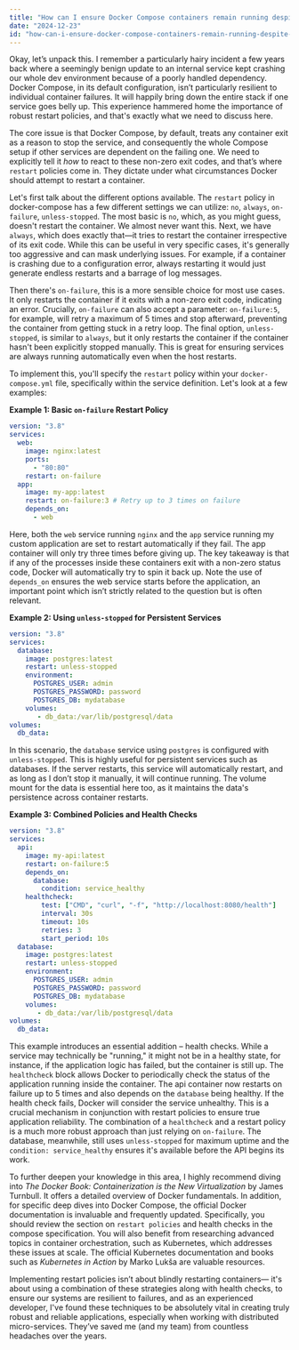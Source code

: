 ```yaml
---
title: "How can I ensure Docker Compose containers remain running despite command failures?"
date: "2024-12-23"
id: "how-can-i-ensure-docker-compose-containers-remain-running-despite-command-failures"
---
```


Okay, let’s unpack this. I remember a particularly hairy incident a few years back where a seemingly benign update to an internal service kept crashing our whole dev environment because of a poorly handled dependency. Docker Compose, in its default configuration, isn’t particularly resilient to individual container failures. It will happily bring down the entire stack if one service goes belly up. This experience hammered home the importance of robust restart policies, and that's exactly what we need to discuss here.

The core issue is that Docker Compose, by default, treats any container exit as a reason to stop the service, and consequently the whole Compose setup if other services are dependent on the failing one. We need to explicitly tell it *how* to react to these non-zero exit codes, and that’s where `restart` policies come in. They dictate under what circumstances Docker should attempt to restart a container.

Let's first talk about the different options available. The `restart` policy in docker-compose has a few different settings we can utilize: `no`, `always`, `on-failure`, `unless-stopped`. The most basic is `no`, which, as you might guess, doesn't restart the container. We almost never want this. Next, we have `always`, which does exactly that—it tries to restart the container irrespective of its exit code. While this can be useful in very specific cases, it's generally too aggressive and can mask underlying issues. For example, if a container is crashing due to a configuration error, always restarting it would just generate endless restarts and a barrage of log messages.

Then there's `on-failure`, this is a more sensible choice for most use cases. It only restarts the container if it exits with a non-zero exit code, indicating an error. Crucially, `on-failure` can also accept a parameter: `on-failure:5`, for example, will retry a maximum of 5 times and stop afterward, preventing the container from getting stuck in a retry loop. The final option, `unless-stopped`, is similar to `always`, but it only restarts the container if the container hasn't been explicitly stopped manually. This is great for ensuring services are always running automatically even when the host restarts.

To implement this, you'll specify the `restart` policy within your `docker-compose.yml` file, specifically within the service definition. Let's look at a few examples:

**Example 1: Basic `on-failure` Restart Policy**

```yaml
version: "3.8"
services:
  web:
    image: nginx:latest
    ports:
      - "80:80"
    restart: on-failure
  app:
    image: my-app:latest
    restart: on-failure:3 # Retry up to 3 times on failure
    depends_on:
      - web
```

Here, both the `web` service running `nginx` and the `app` service running my custom application are set to restart automatically if they fail. The app container will only try three times before giving up. The key takeaway is that if any of the processes inside these containers exit with a non-zero status code, Docker will automatically try to spin it back up. Note the use of `depends_on` ensures the web service starts before the application, an important point which isn’t strictly related to the question but is often relevant.

**Example 2: Using `unless-stopped` for Persistent Services**

```yaml
version: "3.8"
services:
  database:
    image: postgres:latest
    restart: unless-stopped
    environment:
      POSTGRES_USER: admin
      POSTGRES_PASSWORD: password
      POSTGRES_DB: mydatabase
    volumes:
       - db_data:/var/lib/postgresql/data
volumes:
  db_data:
```

In this scenario, the `database` service using `postgres` is configured with `unless-stopped`. This is highly useful for persistent services such as databases. If the server restarts, this service will automatically restart, and as long as I don’t stop it manually, it will continue running. The volume mount for the data is essential here too, as it maintains the data's persistence across container restarts.

**Example 3: Combined Policies and Health Checks**

```yaml
version: "3.8"
services:
  api:
    image: my-api:latest
    restart: on-failure:5
    depends_on:
      database:
        condition: service_healthy
    healthcheck:
        test: ["CMD", "curl", "-f", "http://localhost:8080/health"]
        interval: 30s
        timeout: 10s
        retries: 3
        start_period: 10s
  database:
    image: postgres:latest
    restart: unless-stopped
    environment:
      POSTGRES_USER: admin
      POSTGRES_PASSWORD: password
      POSTGRES_DB: mydatabase
    volumes:
       - db_data:/var/lib/postgresql/data
volumes:
  db_data:
```

This example introduces an essential addition – health checks. While a service may technically be "running," it might not be in a healthy state, for instance, if the application logic has failed, but the container is still up. The `healthcheck` block allows Docker to periodically check the status of the application running inside the container. The api container now restarts on failure up to 5 times and also depends on the `database` being healthy. If the health check fails, Docker will consider the service unhealthy. This is a crucial mechanism in conjunction with restart policies to ensure true application reliability. The combination of a `healthcheck` and a restart policy is a much more robust approach than just relying on `on-failure`. The database, meanwhile, still uses `unless-stopped` for maximum uptime and the `condition: service_healthy` ensures it's available before the API begins its work.

To further deepen your knowledge in this area, I highly recommend diving into *The Docker Book: Containerization is the New Virtualization* by James Turnbull. It offers a detailed overview of Docker fundamentals. In addition, for specific deep dives into Docker Compose, the official Docker documentation is invaluable and frequently updated. Specifically, you should review the section on `restart policies` and health checks in the compose specification. You will also benefit from researching advanced topics in container orchestration, such as Kubernetes, which addresses these issues at scale. The official Kubernetes documentation and books such as *Kubernetes in Action* by Marko Lukša are valuable resources.

Implementing restart policies isn’t about blindly restarting containers— it's about using a combination of these strategies along with health checks, to ensure our systems are resilient to failures, and as an experienced developer, I've found these techniques to be absolutely vital in creating truly robust and reliable applications, especially when working with distributed micro-services. They’ve saved me (and my team) from countless headaches over the years.
